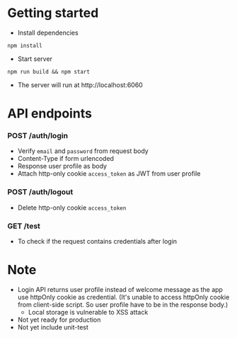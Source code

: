 # Getting started
- Install dependencies
```
npm install
```
- Start server
```
npm run build && npm start
```
- The server will run at http://localhost:6060

# API endpoints

### POST /auth/login
- Verify `email` and `password` from request body
- Content-Type if form urlencoded
- Response user profile as body
- Attach http-only cookie `access_token` as JWT from user profile

### POST /auth/logout
- Delete http-only cookie `access_token`

### GET /test
- To check if the request contains credentials after login

# Note
- Login API returns user profile instead of welcome message as the app use httpOnly cookie as credential.
  (It's unable to access httpOnly cookie from client-side script. So user profile have to be in the response body.)
  - Local storage is vulnerable to XSS attack
- Not yet ready for production
- Not yet include unit-test
